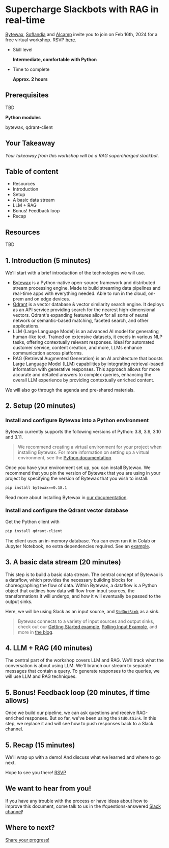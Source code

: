 # Supercharge Slackbots with RAG in real-time

[Bytewax](https://bytewax.io), [Soflandia](https://softlandia.fi) and [AIcamp](https://aicamp.ai) invite you to join on Feb 16th, 2024 for a free virtual workshop.
RSVP [here](https://www.aicamp.ai/event/eventdetails/W2024021609).

- Skill level
    
    **Intermediate, comfortable with Python**
    
- Time to complete
    
    **Approx. 2 hours**
    

## ****Prerequisites****

TBD

**Python modules**

bytewax, qdrant-client

## Your Takeaway

*Your takeaway from this workshop will be a RAG supercharged slackbot.*

## Table of content

- Resources
- Introduction
- Setup
- A basic data stream
- LLM + RAG
- Bonus! Feedback loop
- Recap

## Resources

TBD

## 1. Introduction (5 minutes)

We'll start with a brief introduction of the technologies we will use.

* [Bytewax](https://github.com/bytewax/bytewax) is a Python-native open-source framework and distributed stream processing engine. Made to build streaming data pipelines and real-time apps with everything needed. Able to run in the cloud, on-prem and on edge devices.
* [Qdrant](https://github.com/qdrant/qdrant) is a vector database & vector similarity search engine. It deploys as an API service providing search for the nearest high-dimensional vectors. Qdrant's expanding features allow for all sorts of neural network or semantic-based matching, faceted search, and other applications.
* LLM (Large Language Model) is an advanced AI model for generating human-like text. Trained on extensive datasets, it excels in various NLP tasks, offering contextually relevant responses. Ideal for automated customer service, content creation, and more, LLMs enhance communication across platforms.
* RAG (Retrieval Augmented Generation) is an AI architecture that boosts Large Language Model (LLM) capabilities by integrating retrieval-based information with generative responses. This approach allows for more accurate and detailed answers to complex queries, enhancing the overall LLM experience by providing contextually enriched content. 

We will also go through the agenda and pre-shared materials.

## 2. Setup (20 minutes)

### Install and configure Bytewax into a Python environment
Bytewax currently supports the following versions of Python: 3.8, 3.9, 3.10 and 3.11. 

> We recommend creating a virtual environment for your project when installing Bytewax. For more information on setting up a virtual environment, see the [Python documentation](https://docs.python.org/3.11/tutorial/venv.html).

Once you have your environment set up, you can install Bytewax. We recommend that you pin the version of Bytewax that you are using in your project by specifying the version of Bytewax that you wish to install:

```bash
pip install bytewax==0.18.1
```

Read more about installing Bytewax in [our documentation](https://bytewax.io/docs/getting-started/installation).

### Install and configure the Qdrant vector database
Get the Python client with

```bash
pip install qdrant-client
```

The client uses an in-memory database. You can even run it in Colab or Jupyter Notebook, no extra dependencies required. See an [example](https://colab.research.google.com/drive/1Bz8RSVHwnNDaNtDwotfPj0w7AYzsdXZ-?usp=sharing).

## 3. A basic data stream (20 minutes)
This step is to build a basic data stream. The central concept of Bytewax is a dataflow, which provides the necessary building blocks for choreographing the flow of data. Within Bytewax, a dataflow is a Python object that outlines how data will flow from input sources, the transformations it will undergo, and how it will eventually be passed to the output sinks.

Here, we will be using Slack as an input source, and [`StdOutSink`](https://bytewax.io/apidocs/bytewax.connectors/stdio#bytewax.connectors.stdio.StdOutSink) as a sink.

> Bytewax connects to a variety of input sources and output sinks, check out our [Getting Started example](https://bytewax.io/docs/getting-started/simple-example), [Polling Input Example](https://bytewax.io/docs/getting-started/polling-input-example), and more in [the blog](https://bytewax.io/blog).

## 4. LLM + RAG (40 minutes)
The central part of the workshop covers LLM and RAG. We'll track what the conversation is about using LLM. We'll branch our stream to separate messages that contain a query. To generate responses to the queries, we will use LLM and RAG techniques.

## 5. Bonus! Feedback loop (20 minutes, if time allows)
Once we build our pipeline, we can ask questions and receive RAG-enriched responses. But so far, we've been using the `StdOutSink`. In this step, we replace it and will see how to push responses back to a Slack channel.

## 5. Recap (15 minutes)
We'll wrap up with a demo! And discuss what we learned and where to go next.

Hope to see you there!
[RSVP](https://www.aicamp.ai/event/eventdetails/W2024021609)

## We want to hear from you!

If you have any trouble with the process or have ideas about how to improve this document, come talk to us in the #questions-answered [Slack channel](https://join.slack.com/t/bytewaxcommunity/shared_invite/zt-1lhq9bxbr-T3CXxR_9RIUGb4qcBK26Qw)!

## Where to next?

[Share your progress!](https://twitter.com/intent/tweet?text=I%27m%20mastering%20RAG%20apps%20with%20%40bytewax!%20&url=https://bytewax.io/tutorials/&hashtags=Bytewax,Tutorials)
